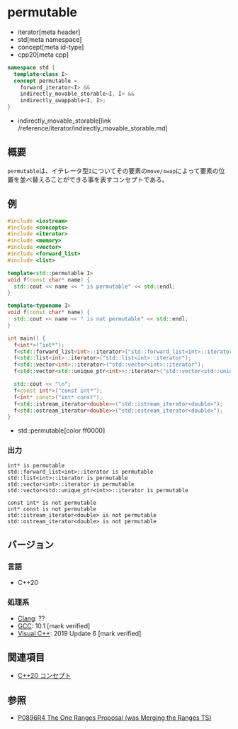 # permutable
* iterator[meta header]
* std[meta namespace]
* concept[meta id-type]
* cpp20[meta cpp]

```cpp
namespace std {
  template<class I>
  concept permutable =
    forward_iterator<I> &&
    indirectly_movable_storable<I, I> &&
    indirectly_swappable<I, I>;
}
```
* indirectly_movable_storable[link /reference/iterator/indirectly_movable_storable.md]

## 概要

`permutable`は、イテレータ型`I`についてその要素の`move/swap`によって要素の位置を並べ替えることができる事を表すコンセプトである。

## 例
```cpp example
#include <iostream>
#include <concepts>
#include <iterator>
#include <memory>
#include <vector>
#include <forward_list>
#include <list>

template<std::permutable I>
void f(const char* name) {
  std::cout << name << " is permutable" << std::endl;
}

template<typename I>
void f(const char* name) {
  std::cout << name << " is not permutable" << std::endl;
}

int main() {
  f<int*>("int*");
  f<std::forward_list<int>::iterator>("std::forward_list<int>::iterator");
  f<std::list<int>::iterator>("std::list<int>::iterator");
  f<std::vector<int>::iterator>("std::vector<int>::iterator");
  f<std::vector<std::unique_ptr<int>>::iterator>("std::vector<std::unique_ptr<int>>::iterator");

  std::cout << "\n";
  f<const int*>("const int*");
  f<int* const>("int* const");
  f<std::istream_iterator<double>>("std::istream_iterator<double>");
  f<std::ostream_iterator<double>>("std::ostream_iterator<double>");
}
```
* std::permutable[color ff0000]

### 出力
```
int* is permutable
std::forward_list<int>::iterator is permutable
std::list<int>::iterator is permutable
std::vector<int>::iterator is permutable
std::vector<std::unique_ptr<int>>::iterator is permutable

const int* is not permutable
int* const is not permutable
std::istream_iterator<double> is not permutable
std::ostream_iterator<double> is not permutable
```

## バージョン
### 言語
- C++20

### 処理系
- [Clang](/implementation.md#clang): ??
- [GCC](/implementation.md#gcc): 10.1 [mark verified]
- [Visual C++](/implementation.md#visual_cpp): 2019 Update 6 [mark verified]

## 関連項目

- [C++20 コンセプト](/lang/cpp20/concepts.md)

## 参照

- [P0896R4 The One Ranges Proposal (was Merging the Ranges TS)](http://www.open-std.org/jtc1/sc22/wg21/docs/papers/2018/p0896r4.pdf)
